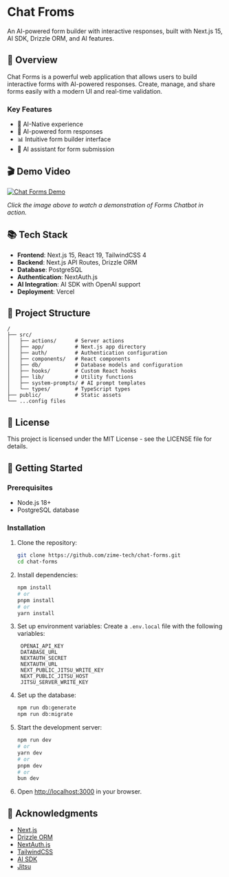 # Chat Froms

An AI-powered form builder with interactive responses, built with Next.js 15, AI SDK, Drizzle ORM, and AI features.

## 📝 Overview

Chat Forms is a powerful web application that allows users to build interactive forms with AI-powered responses. Create, manage, and share forms easily with a modern UI and real-time validation.

### Key Features

- 🔄 AI-Native experience
- 🤖 AI-powered form responses
- 📊 Intuitive form builder interface
- 🤖 AI assistant for form submission

## 🎬 Demo Video

[![Chat Forms Demo](https://img.youtube.com/vi/SNt0ILIV8Hc/0.jpg)](https://www.youtube.com/watch?v=SNt0ILIV8Hc)

_Click the image above to watch a demonstration of Forms Chatbot in action._

## 📚 Tech Stack

- **Frontend**: Next.js 15, React 19, TailwindCSS 4
- **Backend**: Next.js API Routes, Drizzle ORM
- **Database**: PostgreSQL
- **Authentication**: NextAuth.js
- **AI Integration**: AI SDK with OpenAI support
- **Deployment**: Vercel

## 🧩 Project Structure

```
/
├── src/
│   ├── actions/      # Server actions
│   ├── app/          # Next.js app directory
│   ├── auth/         # Authentication configuration
│   ├── components/   # React components
│   ├── db/           # Database models and configuration
│   ├── hooks/        # Custom React hooks
│   ├── lib/          # Utility functions
│   ├── system-prompts/ # AI prompt templates
│   └── types/        # TypeScript types
├── public/           # Static assets
└── ...config files
```

## 📝 License

This project is licensed under the MIT License - see the LICENSE file for details.

## 🚀 Getting Started

### Prerequisites

- Node.js 18+
- PostgreSQL database

### Installation

1. Clone the repository:

   ```bash
   git clone https://github.com/zime-tech/chat-forms.git
   cd chat-forms
   ```

2. Install dependencies:

   ```bash
   npm install
   # or
   pnpm install
   # or
   yarn install
   ```

3. Set up environment variables:
   Create a `.env.local` file with the following variables:

   ```
    OPENAI_API_KEY
    DATABASE_URL
    NEXTAUTH_SECRET
    NEXTAUTH_URL
    NEXT_PUBLIC_JITSU_WRITE_KEY
    NEXT_PUBLIC_JITSU_HOST
    JITSU_SERVER_WRITE_KEY
   ```

4. Set up the database:

   ```bash
   npm run db:generate
   npm run db:migrate
   ```

5. Start the development server:

   ```bash
   npm run dev
   # or
   yarn dev
   # or
   pnpm dev
   # or
   bun dev
   ```

6. Open [http://localhost:3000](http://localhost:3000) in your browser.

## 🙏 Acknowledgments

- [Next.js](https://nextjs.org/)
- [Drizzle ORM](https://orm.drizzle.team/)
- [NextAuth.js](https://next-auth.js.org/)
- [TailwindCSS](https://tailwindcss.com/)
- [AI SDK](https://sdk.vercel.ai/docs)
- [Jitsu](https://jitsu.com/)
